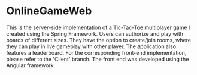 # OnlineGameWeb

This is the server-side implementation of a Tic-Tac-Toe multiplayer game I created using the Spring Framework. Users can authorize and play with boards of different sizes. They have the option to create/join rooms, where they can play in live gameplay with other player. The application also features a leaderboard. For the corresponding front-end implementation, please refer to the 'Client' branch. The front end was developed using the Angular framework.
